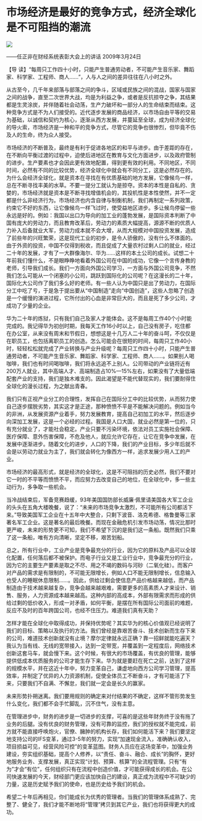 # 市场经济是最好的竞争方式，经济全球化是不可阻挡的潮流
<img class="pv" src="https://api.visitor.plantree.me/visitor-badge/pv?namespace=plantree.me&key=renzhengfei-speeches/./docs/speeches/2009/03/市场经济是最好的竞争方式，经济全球化是不可阻挡的潮流.md">


――任正非在财经系统表彰大会上的讲话
2009年3月24日



【导  读】“每周只工作四十小时，只能产生普通劳动者，不可能产生音乐家、舞蹈家、科学家、工程师、商人……”，人与人之间的差异往往在八小时之外。



从古至今，几千年来部落与部落之间的争斗，区域或民族之间的混战，国家与国家之间的战争，直至二次世界大战，均是为利益之争，或者是反抗掠夺之争，其结果都是生灵涂炭，并伴随着社会动荡，生产力破坏和一部分人的生命结束而结束。这种竞争方式是不为人们接受的。近代逐步发展的商品经济，以市场自由平等的交易为基础，以诚信和契约为核心，逐渐从西方发展，并蔓延至全球，成为经济全球化的导火索，市场经济是一种和平的竞争方式，尽管它的竞争也很惨烈，但毕竟不伤及人的生命，终为众人接受。

市场经济的不断普及，最终是有利于促进各地区的和平与进步。由于差距的存在，在不断向平衡过渡的过程中，迫使后进地区在教育与文化方面进步，以及政府管制的进步。生产要素也才会因此更有效地配置，得到更有效的利用。不同地区，不同时间，必然有不同的比较优势，经济全球化中就会有不同分工，这是必然存在的。为什么会经济全球化，就是资本在寻找在有优质基础的地方发展，它像候鸟一样，总在不断寻找丰美的水草。不要一提分工就认为是掠夺。资本的本性是自私的、贪婪的，市场经济就是资本是不断寻找增值机会的，其投机性是本性使然，并不一定都是什么非经济行为。市场经济也内含自律与制衡机制，我们再制定一系列政策，约束它不好的东西，让它像候鸟一样飞过时，使受益地区进步。多让候鸟停留一些永远是好的。例如：我国以出口为导向的加工业的蓬勃发展，是国际资本判断了中国有庞大的劳动力，而且教育改革后，劳动力的素质大幅提高，源源不断的优质人力补入后备就业大军，劳动力成本就不会大增，从而大规模对中国投资发展，造成了前些年的兴旺繁荣，这是现代工业的初步，是令人骄傲的，没有什么不体面的。由于外资的投资，中国不仅得到税收，而且促成了大量农村过剩人口的就业，经过二十年的发展，才有了一大群像海尔、华为……这样的本土公司的成长。试想二十年前我们懂什么，不是眼睁睁地看着外国公司在中国的成功，它像一个言传身教的老师，引导我们成长。我们一方面向外国公司学习，一方面与外国公司竞争，不然我们怎么可能从一个闭塞的小公司，跳跃到国际化的公司呢？在这漫长的二十年，国际化大公司作了我们多么好的老师。有一些人认为中国只是出了劳动力，在国际分工中吃了亏，于是急于提出要从“中国制造”走向“中国创造”，这些人忽略了创造是一个缓慢的演进过程，它所付出的心血是非常巨大的，而且是死了多少公司，才成功了少量的企业。

华为二十年的炼狱，只有我们自己及家人才能体会。这不是每周工作40个小时能完成的。我记得华为初创时期，我每天工作16小时以上，自己没有房子，吃住都在办公室，从来没有周末和节假日，想想这是十几万人二十年的奋斗呵，不仅仅是在职员工，也包括离职员工的创造。怎么可能会在很短的时间，每周只工作40小时，轻轻松松就完成了产业转换与产业升级呢？每周只工作四十小时，只能产生普通劳动者，不可能产生音乐家、舞蹈家、科学家、工程师、商人……。如果别人喝咖啡，我们也有时间喝咖啡，我们将永远追不上别人。公司带动的产业链将近有200万人就业，其中高端人才、高端制造占10%—15%左右，如果没有了大量低端配套产业的支持，我们是独木难支的。因此渴望是不能代替现实的，我们要耐得住全球化的漫长过程，为之献出青春。

我们只有正视产业分工的合理性，发挥自己在国际分工中的比较优势，从而努力使自己逐步摆脱劣势，其实这才是正途，那种愤愤不平是不能解决问题的。例如当今的非洲，从发展资源产业着手，努力发展教育，提高自己初加工的水平，然后逐步向深加工发展，这是一个必经的过程。我国是人口大国，就业必然是第一位的，只有充分就业了，才能社会稳定。产业只要不污染环境，依法对员工实施社会保障、医疗保障、意外伤害保障，不危及他人，就应允许它存在，让它在竞争中发展，在发展中逐渐进步。随着文化的进步，人口的下降，我们的产业目标，多少年后就不会是以劳动力就业为主了，我们就会转化为像西方一样，追求发展少用人工的产业。

市场经济的最高形式，就是经济的全球化，这是不可阻挡的历史必然，我们不要对它一时的不平等而愤愤不平，而应努力去改变自己的地位，在全球化中，多一些主动行为，多争取一些机会。

当冷战结束后，军备竞赛趋缓，93年美国国防部长威廉·佩里请美国各大军工企业的头头在五角大楼晚餐，说了：“未来的市场竞争太激烈，不可能所有公司都活下来。”导致美国军工企业在十五年中大整合，只剩下波音、洛克希德、格鲁曼等三家著名军工企业。这是著名的最后晚餐。而现在金融危机引发市场动荡，情况比那时更严峻，未来的形势更不可知，我们不希望下沉的是我们这一条船。既然我们只乘了这一条船，唯有方向清晰，坚定不移，艰苦划船。

总之，所有行业中，工业产业是竞争最充分的行业，因为它的原料及产品可以全球化配置，任何落后都不被保护。而电子行业又是工业行业中，竞争最充分的行业，因为它的主要生产要素是取之不尽、用之不竭的数码与河砂（二氧化硅）。而客户对产品的需求是有限制的，不可能无限增长，例如人口不能无限制增长，信息输入也受人的睡眠休息限制……。因此，供给过剩会使信息产品价格越来越低，而产品制造由于技术越来越复杂，竞争会越来越艰难，需要更多的高素质人才来设计、销售、服务，人力资源成本越来越高。这种内部的高成本，外部有限需求而形成的供给过剩的低价收入，形成一对矛盾，如何平衡，是摆在所有国际公司面前的难题，反应不及时的百年跨国公司，也经不住压力。难道我们真有天助？

怎样才能在全球化中取得成功，并保持优势呢？其实华为的核心价值观已经说明了我们的目标、策略以及执行的方法。我们曾经是靠艰苦奋斗、技术创新而生存下来的公司，难道技术创新就没有止境？摩尔定律就永远正确？靠一招鲜就能吃遍天？我认为当有线、无线的宽带接入，达到一定带宽，并覆盖到一定程度后，网络技术创新这套马车，就会慢下来。这个时候，有很大的市场覆盖，有优良的管理，能够提供低成本优质服务的公司才能生存下来。华为就是要赶在死亡之前，达到了这样的规模水平，并在这近十年中，努力变革自己，谦虚地向西方公司学习管理，提高效率，并制定了优异的人力资源机制，促使全体员工不断奋斗，才有可能活了下来，只要我们不自满、不懈怠，我们就一定会是长久的赢家。

未来形势扑朔迷离。我们要用规则的确定来对付结果的不确定，这样不管形势发生什么变化，我们都不会手忙脚乱，沉不住气，没有主意。

在管理进步中，财务的进步是一切进步的支撑，可喜的是这些年财务终于没有拖了业务的后腿。没有优良的财务管理，没有可靠的监控，我们的授权就不能完成，前方就不能直接呼唤炮火，官僚、臃肿的机构长存，我们如何能活下来？我们要坚定地支持公司的IFS变革，通过3-5年的努力，实现“加速现金流入，准确确认收入，项目损益可见，经营风险可控”的变革蓝图。财务人员应在这场变革中，加强业务建设，夯实组织基础，提高个人修养，以“责任、奋斗、融合、成长”的胸怀，更好地服务业务、支撑发展，真正实现“计划、预算、核算”的全流程管理。只有“有为”才会“有位”，任何组织只有在流程中创造价值，才可能获得成长的机会。在公司快速发展的今天，财经部门更应该加快自己的建设，真正成为流程中不可缺少的力量，这是历史赋予我们的使命，也是历史给予我们的机会。

希望二十年后再相见，你们能成长为优秀的管理者。当我们的管理体系成熟了、完整了、健全了，我们才能不断地将“管理”拷贝到其它产业，我们也将获得更大的成功。
